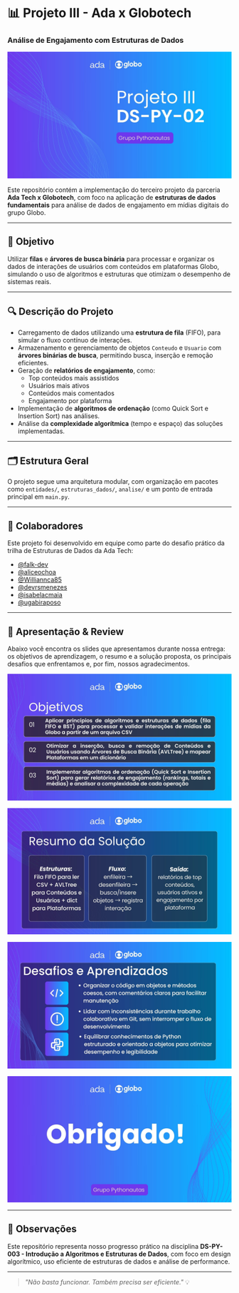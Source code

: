 # 📊 Projeto III - Ada x Globotech  
### Análise de Engajamento com Estruturas de Dados

![Capa do projeto III DS-PY-19 com os logos da Ada e da Globo ao topo, fundo gradiente roxo-azul e o botão “Grupo Pythonautas”](imagens/imagem1.jpg)

Este repositório contém a implementação do terceiro projeto da parceria **Ada Tech x Globotech**, com foco na aplicação de **estruturas de dados fundamentais** para análise de dados de engajamento em mídias digitais do grupo Globo.

---

## 🎯 Objetivo

Utilizar **filas** e **árvores de busca binária** para processar e organizar os dados de interações de usuários com conteúdos em plataformas Globo, simulando o uso de algoritmos e estruturas que otimizam o desempenho de sistemas reais.

---

## 🔍 Descrição do Projeto

- Carregamento de dados utilizando uma **estrutura de fila** (FIFO), para simular o fluxo contínuo de interações.
- Armazenamento e gerenciamento de objetos `Conteudo` e `Usuario` com **árvores binárias de busca**, permitindo busca, inserção e remoção eficientes.
- Geração de **relatórios de engajamento**, como:
  - Top conteúdos mais assistidos
  - Usuários mais ativos
  - Conteúdos mais comentados
  - Engajamento por plataforma
- Implementação de **algoritmos de ordenação** (como Quick Sort e Insertion Sort) nas análises.
- Análise da **complexidade algorítmica** (tempo e espaço) das soluções implementadas.

---

## 🗂️ Estrutura Geral

O projeto segue uma arquitetura modular, com organização em pacotes como `entidades/`, `estruturas_dados/`, `analise/` e um ponto de entrada principal em `main.py`.

---

## 👥 Colaboradores

Este projeto foi desenvolvido em equipe como parte do desafio prático da trilha de Estruturas de Dados da Ada Tech:

- [@falk-dev](https://github.com/falk-dev)  
- [@aliceochoa](https://github.com/aliceochoa)  
- [@Williannca85](https://github.com/Williannca85)  
- [@devrsmenezes](https://github.com/devrsmenezes)  
- [@isabelacmaia](https://github.com/isabelacmaia)
- [@ugabiraposo](https://github.com/ugabiraposo)

---

## 📑 Apresentação & Review
Abaixo você encontra os slides que apresentamos durante nossa entrega: os objetivos de aprendizagem, o resumo e a solução proposta, os principais desafios que enfrentamos e, por fim, nossos agradecimentos.

![Objetivos de Aprendizagem da Fase 3.](imagens/imagem2.jpg)

![Resumo da Fase 3 e a Solução Proposta](imagens/imagem3.jpg)

![Desafios e Aprendizados que enfrentamos no desenvolvimento da fase 3](imagens/imagem4.jpg)

![Slide de agradecimento com os logos da Ada e da Globo, fundo gradiente roxo-azul e o texto “Obrigado” centralizado](imagens/imagem5.jpg)

---

## 📝 Observações

Este repositório representa nosso progresso prático na disciplina **DS-PY-003 - Introdução a Algoritmos e Estruturas de Dados**, com foco em design algorítmico, uso eficiente de estruturas de dados e análise de performance.

---

> _"Não basta funcionar. Também precisa ser eficiente."_ 💡
